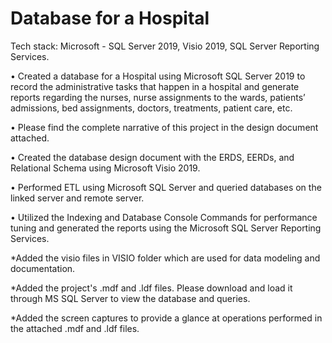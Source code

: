 # Database for a Hospital

Tech stack: Microsoft - SQL Server 2019, Visio 2019, SQL Server Reporting Services.

• Created a database for a Hospital using Microsoft SQL Server 2019 to record the administrative tasks that happen in a hospital and generate reports regarding the nurses, nurse assignments to the wards, patients’ admissions, bed assignments, doctors, treatments, patient care, etc.

• Please find the complete narrative of this project in the design document attached.

• Created the database design document with the ERDS, EERDs, and Relational Schema using Microsoft Visio 2019.

• Performed ETL using Microsoft SQL Server and queried databases on the linked server and remote server.

• Utilized the Indexing and Database Console Commands for performance tuning and generated the reports using the Microsoft SQL Server Reporting Services.

*Added the visio files in VISIO folder which are used for data modeling and documentation.

*Added the project's .mdf and .ldf files. Please download and load it through MS SQL Server to view the database and queries.

*Added the screen captures to provide a glance at operations performed in the attached .mdf and .ldf files.
